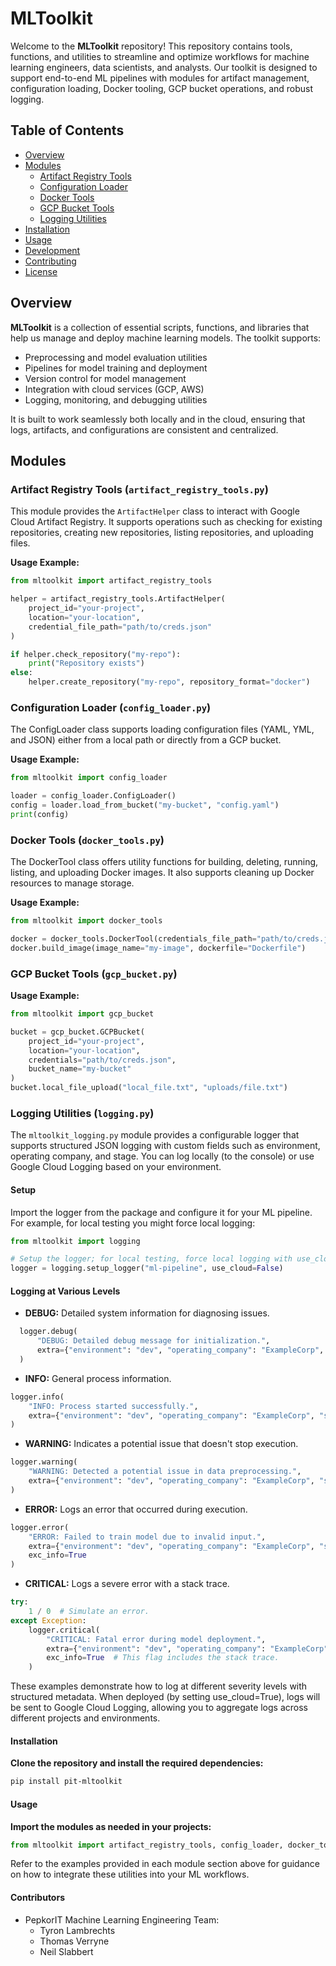 # MLToolkit

Welcome to the **MLToolkit** repository! This repository contains tools, functions, and utilities to streamline and optimize workflows for machine learning engineers, data scientists, and analysts. Our toolkit is designed to support end-to-end ML pipelines with modules for artifact management, configuration loading, Docker tooling, GCP bucket operations, and robust logging.

## Table of Contents

- [Overview](#overview)
- [Modules](#modules)
  - [Artifact Registry Tools](#artifact-registry-tools)
  - [Configuration Loader](#configuration-loader)
  - [Docker Tools](#docker-tools)
  - [GCP Bucket Tools](#gcp-bucket-tools)
  - [Logging Utilities](#logging-utilities)
- [Installation](#installation)
- [Usage](#usage)
- [Development](#development)
- [Contributing](#contributing)
- [License](#license)

## Overview

**MLToolkit** is a collection of essential scripts, functions, and libraries that help us manage and deploy machine learning models. The toolkit supports:
- Preprocessing and model evaluation utilities
- Pipelines for model training and deployment
- Version control for model management
- Integration with cloud services (GCP, AWS)
- Logging, monitoring, and debugging utilities

It is built to work seamlessly both locally and in the cloud, ensuring that logs, artifacts, and configurations are consistent and centralized.

## Modules

### Artifact Registry Tools (`artifact_registry_tools.py`)

This module provides the `ArtifactHelper` class to interact with Google Cloud Artifact Registry. It supports operations such as checking for existing repositories, creating new repositories, listing repositories, and uploading files.

**Usage Example:**
```python
from mltoolkit import artifact_registry_tools

helper = artifact_registry_tools.ArtifactHelper(
    project_id="your-project",
    location="your-location",
    credential_file_path="path/to/creds.json"
)

if helper.check_repository("my-repo"):
    print("Repository exists")
else:
    helper.create_repository("my-repo", repository_format="docker")
```

### Configuration Loader (`config_loader.py`)

The ConfigLoader class supports loading configuration files (YAML, YML, and JSON) either from a local path or directly from a GCP bucket.

**Usage Example:**
```python
from mltoolkit import config_loader

loader = config_loader.ConfigLoader()
config = loader.load_from_bucket("my-bucket", "config.yaml")
print(config)
```

### Docker Tools (`docker_tools.py`)

The DockerTool class offers utility functions for building, deleting, running, listing, and uploading Docker images. It also supports cleaning up Docker resources to manage storage.

**Usage Example:**
```python
from mltoolkit import docker_tools

docker = docker_tools.DockerTool(credentials_file_path="path/to/creds.json")
docker.build_image(image_name="my-image", dockerfile="Dockerfile")
```

### GCP Bucket Tools (`gcp_bucket.py`)

**Usage Example:**
```python
from mltoolkit import gcp_bucket

bucket = gcp_bucket.GCPBucket(
    project_id="your-project",
    location="your-location",
    credentials="path/to/creds.json",
    bucket_name="my-bucket"
)
bucket.local_file_upload("local_file.txt", "uploads/file.txt")
```

### Logging Utilities (`logging.py`)

The `mltoolkit_logging.py` module provides a configurable logger that supports structured JSON logging with custom fields such as environment, operating company, and stage. You can log locally (to the console) or use Google Cloud Logging based on your environment.

#### Setup

Import the logger from the package and configure it for your ML pipeline. For example, for local testing you might force local logging:

```python
from mltoolkit import logging

# Setup the logger; for local testing, force local logging with use_cloud=False.
logger = logging.setup_logger("ml-pipeline", use_cloud=False)
```

#### Logging at Various Levels

- **DEBUG:** Detailed system information for diagnosing issues.
```python
  logger.debug(
      "DEBUG: Detailed debug message for initialization.",
      extra={"environment": "dev", "operating_company": "ExampleCorp", "stage": "initialization"}
  )
```

- **INFO:** General process information.
```python
logger.info(
    "INFO: Process started successfully.",
    extra={"environment": "dev", "operating_company": "ExampleCorp", "stage": "data-loading"}
)
```

- **WARNING:** Indicates a potential issue that doesn't stop execution.
```python
logger.warning(
    "WARNING: Detected a potential issue in data preprocessing.",
    extra={"environment": "dev", "operating_company": "ExampleCorp", "stage": "data-preprocessing"}
)
```

- **ERROR:** Logs an error that occurred during execution.
```python
logger.error(
    "ERROR: Failed to train model due to invalid input.",
    extra={"environment": "dev", "operating_company": "ExampleCorp", "stage": "model-training"},
    exc_info=True
)
```

- **CRITICAL:** Logs a severe error with a stack trace.
```python
try:
    1 / 0  # Simulate an error.
except Exception:
    logger.critical(
        "CRITICAL: Fatal error during model deployment.",
        extra={"environment": "dev", "operating_company": "ExampleCorp", "stage": "model-deployment"},
        exc_info=True  # This flag includes the stack trace.
    )
```

These examples demonstrate how to log at different severity levels with structured metadata. When deployed (by setting use_cloud=True), logs will be sent to Google Cloud Logging, allowing you to aggregate logs across different projects and environments.

#### Installation

**Clone the repository and install the required dependencies:**
```bash
pip install pit-mltoolkit
```

#### Usage
**Import the modules as needed in your projects:**
```python
from mltoolkit import artifact_registry_tools, config_loader, docker_tools, gcp_bucket, logging
```

Refer to the examples provided in each module section above for guidance on how to integrate these utilities into your ML workflows.

#### Contributors

- PepkorIT Machine Learning Engineering Team:
    - Tyron Lambrechts
    - Thomas Verryne
    - Neil Slabbert